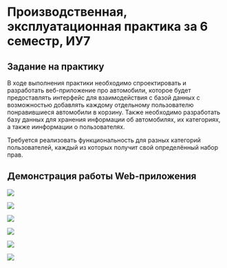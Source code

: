 # Производственная, эксплуатационная практика за 6 семестр, ИУ7

## Задание на практику

В ходе выполнения практики необходимо спроектировать и разработать веб-приложение про автомобили, которое будет предоставлять интерфейс для взаимодействия с базой данных с возможностью добавлять каждому отдельному пользователю понравившиеся автомобили в корзину. Также необходимо разработать базу данных для хранения информации об автомобилях, их категориях, а также иинформации о пользователях.

Требуется реализовать функциональность для разных категорий пользователей, каждый из которых получит свой определённый набор прав.

## Демонстрация работы Web-приложения

![](https://github.com/kovkir/bmstu-practice-6sem/raw/main/report/img/search.png)

![](https://github.com/kovkir/bmstu-practice-6sem/raw/main/report/img/classic_cars.png)

![](https://github.com/kovkir/bmstu-practice-6sem/raw/main/report/img/car_added.png)

![](https://github.com/kovkir/bmstu-practice-6sem/raw/main/report/img/car_deleted.png)

![](https://github.com/kovkir/bmstu-practice-6sem/raw/main/report/img/order.png)

![](https://github.com/kovkir/bmstu-practice-6sem/raw/main/report/img/register.png)